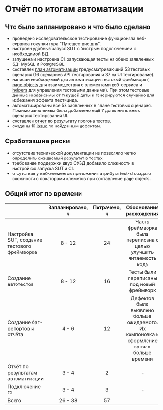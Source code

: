 # Отчёт по итогам автоматизации

## Что было запланировано и что было сделано

- проведено исследовательское тестирование функционала веб-сервиса покупки тура "Путешествие дня".
- настроен удобный запуск SUT с быстрым подключением к необходимой БД.
- запущена и настроена CI, запускающая тесты на обеих заявленных БД: MySQL и PostgreSQL.
- составлен [план автоматизации](https://github.com/Yarozkiy/Diplom/blob/master/doc/Plan.md) предусматривающий 53 тестовых сценария (16 сценариев API тестирования и 37 на
  UI тестирование).
- написан необходимый для автоматизации тестовый фреймворк (
  [page objects](https://github.com/Yarozkiy/Diplom/tree/master/src/test/java/ru/netology/dailyTrip/pages) для взаимодествия с
  элементами веб-сервиса и
  [helpers](https://github.com/Yarozkiy/Diplom/tree/master/src/test/java/ru/netology/dailyTrip/helpers) для управления тестовыми данными).
  При этом тестовые данные независимы от текущей даты и генерируются случайно для избежания эффекта пестицида.
- автоматизированы все 53 заявленных в плане тестовых сценария. Помимо заявленных было добавлено ещё 7 дополнительных
  сценария тестирования UI.
- составлен [отчет](https://github.com/Yarozkiy/Diplom/blob/master/doc/Report.md) по результату прогона тестов.
- созданы 16 [issue](https://github.com/Yarozkiy/Diplom/issues) по найденным дефектам.

## Сработавшие риски

- отсутствие технической документации не позволяло четко определить ожидаемый результат в тестах
- требование поддержки двух СУБД добавило сложности в настройках запуска SUT и CI.
- отсутствие у веб-элементов приложения атрибута test-id создало сложности с локаторами элеметов при составление page objects.

## Общий итог по времени

|                  | Запланировано, ч  | Потрачено, ч |                                  Обоснование расхождения                                   |
|:-----------------|    :----:   |   :----:   |:------------------------------------------------------------------------------------------:|
| Настройка SUT, создание тестового фреймворка | 8 - 12  | 24 |             Часть фреймворка была переписана с целью улучшить читаемость кода              |
| Создание автотестов  | 8 - 12  | 16 |                         Тесты были переписаны под новый фреймворк                          |
| Создание баг-репортов и отчёта | 4 - 6 | 12 | Дефектов было выявлено больше ожидаемого. Их компоновка и оформление заняло больше времени |  
| Отчёт по результатам автоматизации | 3 - 4 | 2 |                                             -                                              |  
| Подключение CI | 3 - 4 | 3 |                                             -                                              |  
| Всего | 26 - 38 | 57 |                                 
